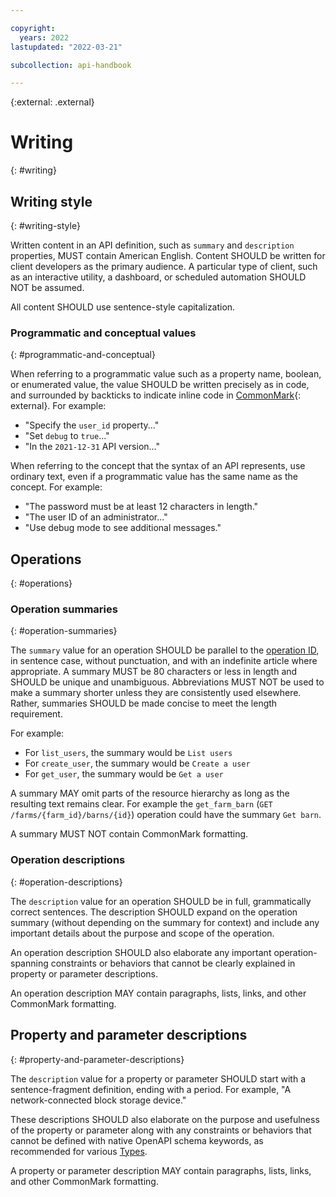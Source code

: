 ```yaml
---

copyright:
  years: 2022
lastupdated: "2022-03-21"

subcollection: api-handbook

---
```


{:external: .external}

# Writing
{: #writing}

## Writing style
{: #writing-style}

Written content in an API definition, such as `summary` and `description` properties, MUST contain
American English. Content SHOULD be written for client developers as the primary audience. A
particular type of client, such as an interactive utility, a dashboard, or scheduled automation
SHOULD NOT be assumed.

All content SHOULD use sentence-style capitalization.

### Programmatic and conceptual values
{: #programmatic-and-conceptual}

When referring to a programmatic value such as a property name, boolean, or enumerated value, the
value SHOULD be written precisely as in code, and surrounded by backticks to indicate inline code in
[CommonMark][commonmark-help]{: external}. For example:

*  "Specify the `user_id` property..."
*  "Set `debug` to `true`..."
*  "In the `2021-12-31` API version..."

When referring to the concept that the syntax of an API represents, use ordinary text, even if a
programmatic value has the same name as the concept. For example:

*  "The password must be at least 12 characters in length."
*  "The user ID of an administrator..."
*  "Use debug mode to see additional messages."

[commonmark-help]: https://commonmark.org/help/

## Operations
{: #operations}

### Operation summaries
{: #operation-summaries}

The `summary` value for an operation SHOULD be parallel to the [operation ID][operation-ids], in
sentence case, without punctuation, and with an indefinite article where appropriate.
A summary MUST be 80 characters or less in length and SHOULD be unique and unambiguous.
Abbreviations MUST NOT be used to make a summary shorter unless they are consistently used elsewhere.
Rather, summaries SHOULD be made concise to meet the length requirement.

[operation-ids]: /docs/api-handbook?topic=api-handbook-operations#operation-ids

For example:

*  For `list_users`, the summary would be `List users`
*  For `create_user`, the summary would be `Create a user`
*  For `get_user`, the summary would be `Get a user`

A summary MAY omit parts of the resource hierarchy as long as the resulting text remains clear. For
example the `get_farm_barn` (`GET /farms/{farm_id}/barns/{id}`) operation could have the summary
`Get barn`.

A summary MUST NOT contain CommonMark formatting.

### Operation descriptions
{: #operation-descriptions}

The `description` value for an operation SHOULD be in full, grammatically correct sentences. The
description SHOULD expand on the operation summary (without depending on the summary for
context) and include any important details about the purpose and scope of the operation.

An operation description SHOULD also elaborate any important operation-spanning constraints or
behaviors that cannot be clearly explained in property or parameter descriptions.

An operation description MAY contain paragraphs, lists, links, and other CommonMark formatting.

## Property and parameter descriptions
{: #property-and-parameter-descriptions}

The `description` value for a property or parameter SHOULD start with a sentence-fragment
definition, ending with a period. For example, "A network-connected block storage device."

These descriptions SHOULD also elaborate on the purpose and usefulness of the property or parameter
along with any constraints or behaviors that cannot be defined with native OpenAPI schema keywords,
as recommended for various [Types][types].

[types]: /docs/api-handbook?topic=api-handbook-types

A property or parameter description MAY contain paragraphs, lists, links, and other CommonMark
formatting.
